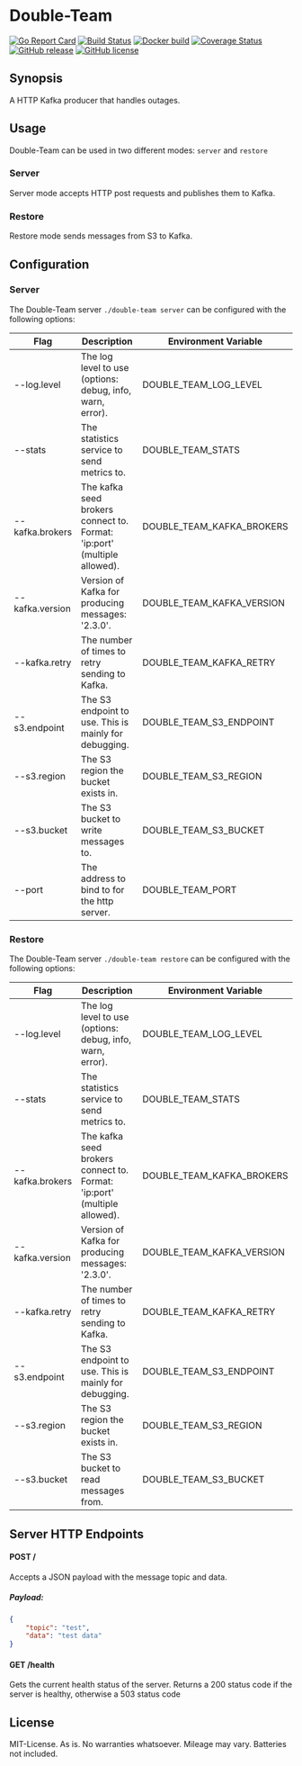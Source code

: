 # Double-Team

[![Go Report Card](https://goreportcard.com/badge/github.com/msales/double-team)](https://goreportcard.com/report/github.com/msales/double-team)
[![Build Status](https://travis-ci.org/msales/double-team.svg?branch=master)](https://travis-ci.org/msales/double-team)
[![Docker build](https://img.shields.io/docker/automated/msales/double-team.svg)](https://hub.docker.com/r/msales/double-team/)
[![Coverage Status](https://coveralls.io/repos/github/msales/double-team/badge.svg?branch=master)](https://coveralls.io/github/msales/double-team?branch=master)
[![GitHub release](https://img.shields.io/github/release/msales/double-team.svg)](https://github.com/msales/double-team/releases)
[![GitHub license](https://img.shields.io/badge/license-MIT-blue.svg)](https://raw.githubusercontent.com/msales/double-team/master/LICENSE)

## Synopsis

A HTTP Kafka producer that handles outages.

## Usage

Double-Team can be used in two different modes: `server` and `restore`

### Server

Server mode accepts HTTP post requests and publishes them to Kafka.

### Restore

Restore mode sends messages from S3 to Kafka.

## Configuration

### Server
The Double-Team server `./double-team server` can be configured with the following options:

| Flag | Description | Environment Variable |
| ---- | ----------- | -------------------- |
| --log.level | The log level to use (options: debug, info, warn, error). | DOUBLE_TEAM_LOG_LEVEL |
| --stats | The statistics service to send metrics to. | DOUBLE_TEAM_STATS |
| --kafka.brokers | The kafka seed brokers connect to. Format: 'ip:port' (multiple allowed). | DOUBLE_TEAM_KAFKA_BROKERS |
| --kafka.version | Version of Kafka for producing messages: '2.3.0'. | DOUBLE_TEAM_KAFKA_VERSION |
| --kafka.retry | The number of times to retry sending to Kafka. | DOUBLE_TEAM_KAFKA_RETRY |
| --s3.endpoint | The S3 endpoint to use. This is mainly for debugging. | DOUBLE_TEAM_S3_ENDPOINT |
| --s3.region | The S3 region the bucket exists in. | DOUBLE_TEAM_S3_REGION |
| --s3.bucket | The S3 bucket to write messages to. | DOUBLE_TEAM_S3_BUCKET |
| --port | The address to bind to for the http server. | DOUBLE_TEAM_PORT |

### Restore
The Double-Team server `./double-team restore` can be configured with the following options:

| Flag | Description | Environment Variable |
| ---- | ----------- | -------------------- |
| --log.level | The log level to use (options: debug, info, warn, error). | DOUBLE_TEAM_LOG_LEVEL |
| --stats | The statistics service to send metrics to. | DOUBLE_TEAM_STATS |
| --kafka.brokers | The kafka seed brokers connect to. Format: 'ip:port' (multiple allowed). | DOUBLE_TEAM_KAFKA_BROKERS |
| --kafka.version | Version of Kafka for producing messages: '2.3.0'. | DOUBLE_TEAM_KAFKA_VERSION |
| --kafka.retry | The number of times to retry sending to Kafka. | DOUBLE_TEAM_KAFKA_RETRY |
| --s3.endpoint | The S3 endpoint to use. This is mainly for debugging. | DOUBLE_TEAM_S3_ENDPOINT |
| --s3.region | The S3 region the bucket exists in. | DOUBLE_TEAM_S3_REGION |
| --s3.bucket | The S3 bucket to read messages from. | DOUBLE_TEAM_S3_BUCKET |

## Server HTTP Endpoints

#### POST /

Accepts a JSON payload with the message topic and data.

##### Payload:
```json
{
	"topic": "test",
	"data": "test data"
}
```

#### GET /health

Gets the current health status of the server. Returns a 200 status code if the server is healthy, otherwise a 503 status code

## License

MIT-License. As is. No warranties whatsoever. Mileage may vary. Batteries not included.
